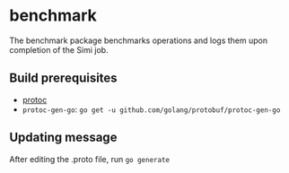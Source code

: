 # benchmark

The benchmark package benchmarks operations and logs them upon completion of the Simi job.

## Build prerequisites
* [protoc](http://google.github.io/proto-lens/installing-protoc.html)
* `protoc-gen-go`: `go get -u github.com/golang/protobuf/protoc-gen-go`

## Updating message
After editing the .proto file, run `go generate`
